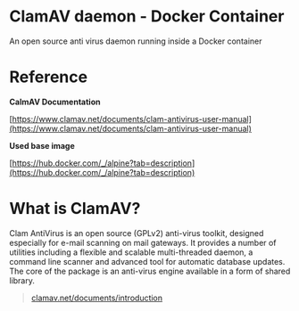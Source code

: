 # ClamAV daemon - Docker Container

An open source anti virus daemon running inside a Docker container

# Reference

**CalmAV Documentation**

[https://www.clamav.net/documents/clam-antivirus-user-manual](https://www.clamav.net/documents/clam-antivirus-user-manual)

**Used base image**

[https://hub.docker.com/_/alpine?tab=description](https://hub.docker.com/_/alpine?tab=description)


# What is ClamAV?

Clam AntiVirus is an open source (GPLv2) anti-virus toolkit, designed especially for e-mail scanning on mail gateways. It provides a number of utilities including a flexible and scalable multi-threaded daemon, a command line scanner and advanced tool for automatic database updates. The core of the package is an anti-virus engine available in a form of shared library.

> [clamav.net/documents/introduction](https://www.clamav.net/documents/introduction)
